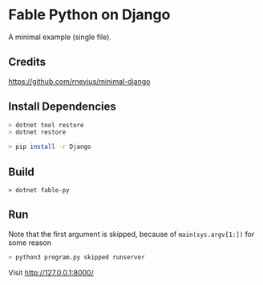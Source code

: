 # Fable Python on Django

A minimal example (single file).

## Credits

https://github.com/rnevius/minimal-django

## Install Dependencies

```sh
> dotnet tool restore
> dotnet restore

> pip install -r Django
```

## Build

```
> dotnet fable-py
```

## Run

Note that the first argument is skipped, because of `main(sys.argv[1:])` for some reason
```sh
> python3 program.py skipped runserver
```

Visit http://127.0.0.1:8000/

